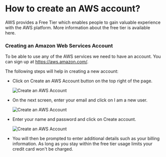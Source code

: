 # How to create an AWS account?

AWS provides a Free Tier which enables people to gain valuable experience with the AWS platform. More information about the free tier is available here.

### Creating an Amazon Web Services Account

To be able to use any of the AWS services we need to have an account. You can sign up at https://aws.amazon.com/.

The following steps will help in creating a new account:

- Click on Create an AWS Account button on the top right of the page.

  ![Create an AWS Account](https://www.learnaws.org/wp-content/uploads/2017/06/create-account-1-300x45.png)

- On the next screen, enter your email and click on I am a new user.

  ![Create an AWS Account](https://www.learnaws.org/wp-content/uploads/2017/06/create-account-2-300x147.png)

- Enter your name and password and click on Create account.

  ![Create an AWS Account](https://www.learnaws.org/wp-content/uploads/2017/06/create-account-3-300x149.png)

- You will then be prompted to enter additional details such as your billing information. As long as you stay within the free tier usage limits your credit card won't be charged.
